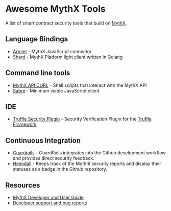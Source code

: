 # Awesome MythX Tools

A list of smart contract security tools that build on [MythX](https://mythx.io).

## Language Bindings

- [Armlet](https://github.com/ConsenSys/armlet) - MythX JavaScript connector
- [Shard](https://github.com/JoranHonig/shard) - MythX Platform light client written in Golang

## Command line tools

- [MythX API CURL](https://github.com/rocky/mythril-api-curl/) - Shell scripts that interact with the MythX API
- [Sabre](https://github.com/b-mueller/sabre) - Minimum viable JavaScript client

## IDE

- [Truffle Security Plugin](https://github.com/ConsenSys/truffle-security) - Security Verification Plugin for the [Truffle Framework](https://truffleframework.com)

## Continuous Integration

- [Guardrails](https://www.guardrails.io) - GuardRails integrates into the Github development workflow and provides direct security feedback.
- [Heimdall](https://heimdall.maddevs.io) - Keeps track of the Mythril security reports and display their statuses as a badge in the Github repository.


## Resources

- [MythX Developer and User Guide](https://docs.mythx.io/en/latest/)
- [Developer support and bug reports](https://github.com/ConsenSys/mythx-developer-support)
